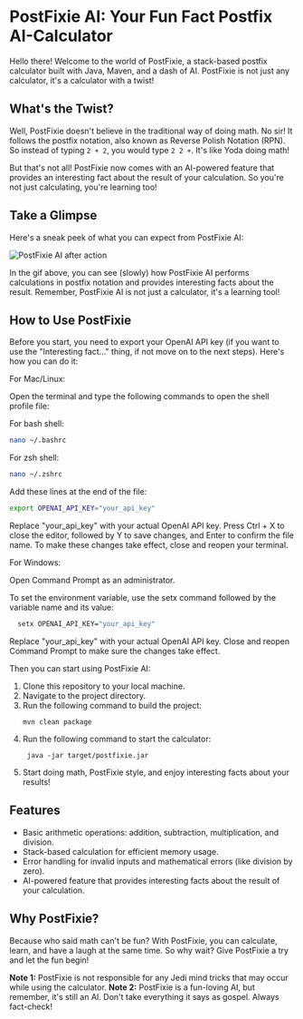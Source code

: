 # PostFixie AI: Your Fun Fact Postfix AI-Calculator

Hello there! Welcome to the world of PostFixie, a stack-based postfix calculator built with Java, Maven, and a dash of AI. PostFixie is not just any calculator, it's a calculator with a twist!

## What's the Twist?

Well, PostFixie doesn't believe in the traditional way of doing math. No sir! It follows the postfix notation, also known as Reverse Polish Notation (RPN). So instead of typing `2 + 2`, you would type `2 2 +`. It's like Yoda doing math!

But that's not all! PostFixie now comes with an AI-powered feature that provides an interesting fact about the result of your calculation. So you're not just calculating, you're learning too!

## Take a Glimpse

Here's a sneak peek of what you can expect from PostFixie AI:


![PostFixie AI after action](visuals/inAction.gif)

In the gif above, you can see (slowly) how PostFixie AI performs calculations in postfix notation and provides interesting facts about the result. Remember, PostFixie AI is not just a calculator, it's a learning tool!

## How to Use PostFixie

Before you start, you need to export your OpenAI API key (if you want to use the "Interesting fact..." thing, if not move on to the next steps). Here's how you can do it:

For Mac/Linux:

Open the terminal and type the following commands to open the shell profile file:

For bash shell:
```bash
nano ~/.bashrc
```

For zsh shell:
```bash
nano ~/.zshrc
```

Add these lines at the end of the file:
```bash
export OPENAI_API_KEY="your_api_key"
```

Replace "your_api_key" with your actual OpenAI API key. Press Ctrl + X to close the editor, followed by Y to save changes, and Enter to confirm the file name. To make these changes take effect, close and reopen your terminal.

For Windows:

Open Command Prompt as an administrator.

To set the environment variable, use the setx command followed by the variable name and its value:

```bash
  setx OPENAI_API_KEY="your_api_key"
```

Replace "your_api_key" with your actual OpenAI API key.
Close and reopen Command Prompt to make sure the changes take effect.

Then you can start using PostFixie AI:

1. Clone this repository to your local machine.
2. Navigate to the project directory.
3. Run the following command to build the project:
   ```
   mvn clean package
   ```
4. Run the following command to start the calculator:
   ```
    java -jar target/postfixie.jar
    ```
5. Start doing math, PostFixie style, and enjoy interesting facts about your results!

## Features

- Basic arithmetic operations: addition, subtraction, multiplication, and division.
- Stack-based calculation for efficient memory usage.
- Error handling for invalid inputs and mathematical errors (like division by zero).
- AI-powered feature that provides interesting facts about the result of your calculation.

## Why PostFixie?

Because who said math can't be fun? With PostFixie, you can calculate, learn, and have a laugh at the same time. So why wait? Give PostFixie a try and let the fun begin!

**Note 1:** PostFixie is not responsible for any Jedi mind tricks that may occur while using the calculator.
**Note 2:** PostFixie is a fun-loving AI, but remember, it's still an AI. Don't take everything it says as gospel. Always fact-check!
